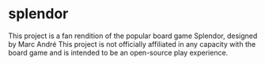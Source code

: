 # splendor

This project is a fan rendition of the popular board game Splendor, designed by Marc André
This project is not officially affiliated in any capacity with the board game and is intended
to be an open-source play experience.